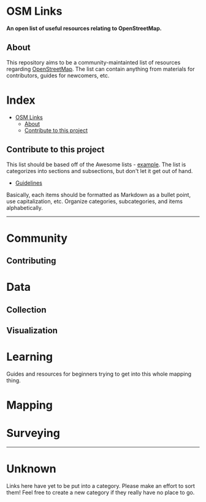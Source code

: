 # OSM Links
**An open list of useful resources relating to OpenStreetMap.**

## About
This repository aims to be a community-maintainted list of resources regarding [OpenStreetMap](https://www.openstreetmap.org/about).
The list can contain anything from materials for contributors, guides for newcomers, etc.

# Index
  - [OSM Links](#osm-links)
    - [About](#about)
    - [Contribute to this project](#contribute-to-this-project)

## Contribute to this project
This list should be based off of the Awesome lists - [example](https://github.com/sindresorhus/awesome).
The list is categorizes into sections and subsections, but don't let it get out of hand.

* [Guidelines](https://github.com/sindresorhus/awesome/blob/master/contributing.md)

Basically, each items should be formatted as Markdown as a bullet point, use capitalization, etc.
Organize categories, subcategories, and items alphabetically.

***

# Community

## Contributing


# Data

## Collection

## Visualization


# Learning
Guides and resources for beginners trying to get into this whole mapping thing.


# Mapping


# Surveying


***

# Unknown
Links here have yet to be put into a category. Please make an effort to sort them!
Feel free to create a new category if they really have no place to go.
